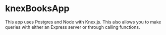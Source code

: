 # knexBooksApp

This app uses Postgres and Node with Knex.js. This also allows you to make queries with either an Express server or through calling functions.
